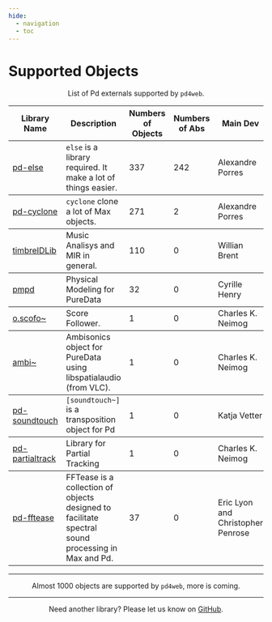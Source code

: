 ```yaml
---
hide:
  - navigation
  - toc
---
```

<style>
  .md-typeset h1,
  .md-content__button {
    display: none;
  }
</style>

# Supported Objects

<p style="text-align: center">
List of Pd externals supported by <code>pd4web</code>.
</p>

<table class="special-table">
    <thead>
        <tr>
          <th>Library Name</th>
          <th>Description</th>
          <th>Numbers of Objects</th>
          <th>Numbers of Abs</th>
          <th>Main Dev</th>
        </tr>
    </thead>
    <tbody>
        <tr>
          <td><a href="https://github.com/porres/pd-else">pd-else</a></td>
          <td><code>else</code> is a library required. It make a lot of things easier.</td> 
          <td>337</td>
          <td>242</td>
          <td>Alexandre Porres</th>
        </tr>
    </tbody>
    <tbody>
        <tr>
          <td><a href="https://github.com/porres/pd-cyclone">pd-cyclone</a></td>
          <td><code>cyclone</code> clone a lot of Max objects.</td> 
          <td>271</td>
          <td>2</td>
          <td>Alexandre Porres</th>
        </tr>
    </tbody>
    <tbody>
        <tr>
            <td><a href="https://github.com/wbrent/timbreIDLib/">timbreIDLib</a></td>
            <td>Music Analisys and MIR in general.</td>
            <td>110</td>
            <td>0</td>
            <td>Willian Brent</td>
        </tr>
    </tbody>
    <tbody>
        <tr>
            <td><a href="https://github.com/avilleret/pd-pmpd">pmpd</a></td>
            <td>Physical Modeling for PureData</td>
            <td>32</td>
            <td>0</td>
            <td>Cyrille Henry</td>
        </tr>
    </tbody>
        <tbody>
        <tr>
            <td><a href="  https://github.com/charlesneimog/OScofo">o.scofo~</a></td>
            <td>Score Follower.</td>
            <td>1</td>
            <td>0</td>
            <td>Charles K. Neimog</td>
        </tr>
    </tbody>
    <tbody>
        <tr>
            <td><a href="https://github.com/charlesneimog/pd-ambi">ambi~</a></td>
            <td>Ambisonics object for PureData using libspatialaudio (from VLC).</td>
            <td>1</td>
            <td>0</td>
            <td>Charles K. Neimog</td>
        </tr>
    </tbody>
    <tbody>
        <tr>
            <td><a href="https://github.com/charlesneimog/pd-ambi">pd-soundtouch</a></td>
            <td><code>[soundtouch~]</code> is a transposition object for Pd</td>
            <td>1</td>
            <td>0</td>
            <td>Katja Vetter</td>
        </tr>
    </tbody>
    <tbody>
        <tr>
            <td><a href="https://github.com/charlesneimog/pd-partialtrack">pd-partialtrack</a></td>
            <td>Library for Partial Tracking</td>
            <td>1</td>
            <td>0</td>
            <td>Charles K. Neimog</td>
        </tr>
    </tbody>
     <tbody>
        <tr>
            <td><a href="https://github.com/charlesneimog/pd-fftease">pd-fftease</a></td>
            <td>FFTease is a collection of objects designed to facilitate spectral sound processing in Max and Pd.</td>
            <td>37</td>
            <td>0</td>
            <td>Eric Lyon and Christopher Penrose</td>
        </tr>
    </tbody>
 </table>

----------------------------------

<p style="text-align: center">
    Almost 1000 objects are supported by <code>pd4web</code>, more is coming.
</p>

----------------------------------
<p style="text-align: center">
Need another library? Please let us know on <a href="https://github.com/charlesneimog/pd4web/issues" target="_blank">GitHub</a>.
</p>
